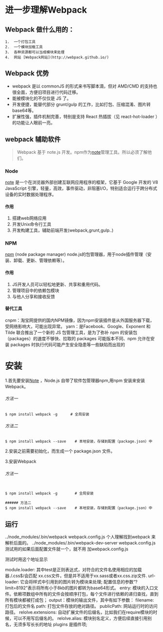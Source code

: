 # 进一步理解Webpack

## Webpack 做什么用的： 

    1.  一个打包工具
    2.  一个模块加载工具
    3.  各种资源都可以当成模块来处理
    4.  网站 [Webpack网站](http://webpack.github.io/)

## Webpack 优势

* webpack 是以 commonJS 的形式来书写脚本滴，但对 AMD/CMD     的支持也很全面，方便旧项目进行代码迁移。
* 能被模块化的不仅仅是 JS 了。
* 开发便捷，能替代部分 grunt/gulp 的工作，比如打包、压缩混淆、图片转base64等。
* 扩展性强，插件机制完善，特别是支持 React 热插拔（见 react-hot-loader   ）的功能让人眼前一亮。
  
##  webpack 辅助软件 

>Webpack 基于 note.js 开发。npm作为[note](https://nodejs.org/en/)管理工具。所以必须了解他们。

### Node

[note](https://nodejs.org/en/) 是一个在浏览器外部创建互联网应用程序的框架，它基于 Google 开发的 V8 JavaScript 引擎，轻量，高效，事件驱动，非阻塞I/O，特别适合运行于跨分布式设备的实时数据处理程序。
#### 作用
1. 搭建web网络应用
2. 开发Unix命令行工具
3. 开发构建工具，辅助前端开发(webpack,grunt,gulp..)

### NPM
[npm](https://www.npmjs.com/) (node package manager) node.js的包管理器，用于node插件管理（安装、卸载、更新、管理依赖等）。

#### 作用

1. JS开发人员可以轻松地更新、共享和重用代码。
2. 管理项目中的依赖包模块
3. 与他人分享和接收反馈

#### 替代工具 

cnpm：淘宝网提供的国内NPM镜像，因为npm安装插件是从外国服务器下载，受网络影响大，可能出现异常。
yarn：是Facebook、Google、Exponent 和 Tilde 联合推出了一个新的 JS 包管理工具，是为了弥补 npm 的安装包（packages）的速度不够快、拉取的 packages 可能版本不同、npm 允许在安装 packages 时执行代码可能产生安全隐患等一些缺陷而出现的

# 安装
  1.首先要安装[Note](https://nodejs.org/en/) ，Node.js 自带了软件包管理器npm,用npm 安装来安装Webpack。

###### 方法一
``` shell
$ npm install webpack -g      # 全局安装
```

###### 方法二

```
$ npm install webpack --save    # 本地安装，存储到配置（package.json）中
```

  2.安装之前需要初始化，而生成一个 package.json 文件。
  
  3.安装Webpack


###### 方法一

```shell

$ npm install webpack -g        # 全局安装

###### 方法二
$ npm install webpack --save    # 本地安装，存储到配置（package.json）中
```


## 运行
../node_modules/.bin/webpack webpack.config.js   个人理解找到webpack  来解析后面的。
../node_modules/.bin/webpack-dev-server webpack.config.js                    测试用的如果后面配置文件就一个，就不用 加webpack.config.js
     <!--  设置登录地址 -->
<!-- /Project is running at http://localhost:8080 -->  测试时用这个地址显示







module.loader: 其中test是正则表达式，对符合的文件名使用相应的加载器./.css$/会匹配 xx.css文件，但是并不适用于xx.sass或者xx.css.zip文件.
url-loader: 它会将样式中引用到的图片转为模块来处理; 配置信息的参数“?limit=8192”表示将所有小于8kb的图片都转为base64形式。
entry: 模块的入口文件。依赖项数组中所有的文件会按顺序打包，每个文件进行依赖的递归查找，直到所有模块都被打成包；
output：模块的输出文件，其中有如下参数：
filename: 打包后的文件名
path: 打包文件存放的绝对路径。
publicPath: 网站运行时的访问路径。
relolve.extensions: 自动扩展文件的后缀名，比如我们在require模块的时候，可以不用写后缀名的。
relolve.alias: 模块别名定义，方便后续直接引用别名，无须多写长长的地址
plugins 是插件项;


